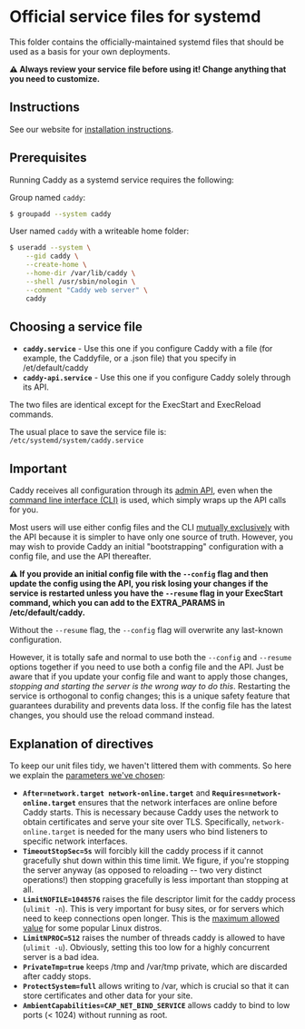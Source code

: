Official service files for systemd
==================================

This folder contains the officially-maintained systemd files that should be used as a basis for your own deployments.

**⚠️ Always review your service file before using it! Change anything that you need to customize.**

## Instructions

See our website for [installation instructions](https://caddyserver.com/docs/install).


## Prerequisites

Running Caddy as a systemd service requires the following:


Group named `caddy`:

```bash
$ groupadd --system caddy
```

User named `caddy` with a writeable home folder:

```bash
$ useradd --system \
    --gid caddy \
    --create-home \
    --home-dir /var/lib/caddy \
    --shell /usr/sbin/nologin \
    --comment "Caddy web server" \
    caddy
```


## Choosing a service file

- **`caddy.service`** - Use this one if you configure Caddy with a file (for example, the Caddyfile, or a .json file) that you specify in /et/default/caddy
- **`caddy-api.service`** - Use this one if you configure Caddy solely through its API.

The two files are identical except for the ExecStart and ExecReload commands.

The usual place to save the service file is: `/etc/systemd/system/caddy.service`

## Important

Caddy receives all configuration through its [admin API](https://caddyserver.com/docs/api), even when the [command line interface (CLI)](https://caddyserver.com/docs/command-line) is used, which simply wraps up the API calls for you.

Most users will use either config files and the CLI [mutually exclusively](https://caddyserver.com/docs/getting-started#api-vs-config-files) with the API because it is simpler to have only one source of truth. However, you may wish to provide Caddy an initial "bootstrapping" configuration with a config file, and use the API thereafter.

**⚠️ If you provide an initial config file with the `--config` flag and then update the config using the API, you risk losing your changes if the service is restarted unless you have the `--resume` flag in your ExecStart command, which you can add to the EXTRA_PARAMS in /etc/default/caddy.**

Without the `--resume` flag, the `--config` flag will overwrite any last-known configuration.

However, it is totally safe and normal to use both the `--config` and `--resume` options together if you need to use both a config file and the API. Just be aware that if you update your config file and want to apply those changes, _stopping and starting the server is the wrong way to do this_. Restarting the service is orthogonal to config changes; this is a unique safety feature that guarantees durability and prevents data loss. If the config file has the latest changes, you should use the reload command instead.

## Explanation of directives

To keep our unit files tidy, we haven't littered them with comments. So here we explain the [parameters we've chosen](https://github.com/caddyserver/dist/pull/1):

- **`After=network.target network-online.target`** and **`Requires=network-online.target`** ensures that the network interfaces are online before Caddy starts. This is necessary because Caddy uses the network to obtain certificates and serve your site over TLS. Specifically, `network-online.target` is needed for the many users who bind listeners to specific network interfaces.
- **`TimeoutStopSec=5s`** will forcibly kill the caddy process if it cannot gracefully shut down within this time limit. We figure, if you're stopping the server anyway (as opposed to reloading -- two very distinct operations!) then stopping gracefully is less important than stopping at all.
- **`LimitNOFILE=1048576`** raises the file descriptor limit for the caddy process (`ulimit -n`). This is very important for busy sites, or for servers which need to keep connections open longer. This is the [maximum allowed value](https://stackoverflow.com/a/1213069/1048862) for some popular Linux distros.
- **`LimitNPROC=512`** raises the number of threads caddy is allowed to have (`ulimit -u`). Obviously, setting this too low for a highly concurrent server is a bad idea.
- **`PrivateTmp=true`** keeps /tmp and /var/tmp private, which are discarded after caddy stops.
- **`ProtectSystem=full`** allows writing to /var, which is crucial so that it can store certificates and other data for your site.
- **`AmbientCapabilities=CAP_NET_BIND_SERVICE`** allows caddy to bind to low ports (< 1024) without running as root.
